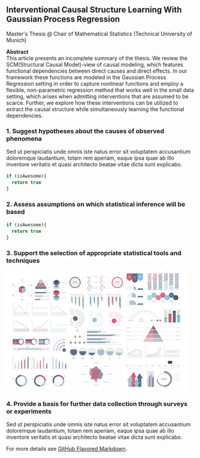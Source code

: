 ## Interventional Causal Structure Learning With Gaussian Process Regression 
Master's Thesis @ Chair of Mathematical Statistics (Technical University of Munich)  

**Abstract**  
This article presents an incomplete summary of the thesis. We review the SCM(Structural Causal Model)-view of causal modeling, which features functional dependencies between direct causes and direct effects. In our framework these functions are modeled in the Gaussian Process Regression setting in order to capture nonlinear functions and employ a flexible, non-parametric regression method that works well in the small data setting, which arises when admitting interventions that are assumed to be scarce. Further, we explore how these interventions can be utilized to extract the causal structure while simultaneously learning the functional dependencies.

### 1. Suggest hypotheses about the causes of observed phenomena

Sed ut perspiciatis unde omnis iste natus error sit voluptatem accusantium doloremque laudantium, totam rem aperiam, eaque ipsa quae ab illo inventore veritatis et quasi architecto beatae vitae dicta sunt explicabo. 

```javascript
if (isAwesome){
  return true
}
```

### 2. Assess assumptions on which statistical inference will be based

```javascript
if (isAwesome){
  return true
}
```

### 3. Support the selection of appropriate statistical tools and techniques

<img src="images/dummy_thumbnail.jpg?raw=true"/>

### 4. Provide a basis for further data collection through surveys or experiments

Sed ut perspiciatis unde omnis iste natus error sit voluptatem accusantium doloremque laudantium, totam rem aperiam, eaque ipsa quae ab illo inventore veritatis et quasi architecto beatae vitae dicta sunt explicabo. 

For more details see [GitHub Flavored Markdown](https://guides.github.com/features/mastering-markdown/).
